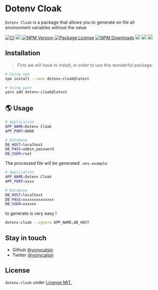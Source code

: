 # Dotenv Cloak

`Dotenv Cloak` is a package that allows you to generate on file all environment variables without the value

[![CI](https://github.com/yonycalsin/dotenv-cloak/actions/workflows/integration.yml/badge.svg)](https://github.com/yonycalsin/dotenv-cloak/actions/workflows/integration.yml)
<a href="https://github.com/yonycalsin/dotenv-cloak"><img src="https://img.shields.io/spiget/stars/1000?color=brightgreen&label=Star&logo=github" /></a>
<a href="https://www.npmjs.com/dotenv-cloak" target="_blank">
<img src="https://img.shields.io/npm/v/dotenv-cloak" alt="NPM Version" /></a>
<a href="https://www.npmjs.com/dotenv-cloak" target="_blank">
<img src="https://img.shields.io/npm/l/dotenv-cloak" alt="Package License" /></a>
<a href="https://www.npmjs.com/dotenv-cloak" target="_blank">
<img src="https://img.shields.io/npm/dm/dotenv-cloak" alt="NPM Downloads" /></a>
<a href="https://github.com/yonycalsin/dotenv-cloak"><img src="https://img.shields.io/badge/Github%20Page-dotenv.cloak-yellow?style=flat-square&logo=github" /></a>
<a href="https://github.com/yonycalsin"><img src="https://img.shields.io/badge/Author-Yony%20Calsin-blueviolet?style=flat-square&logo=appveyor" /></a>
<a href="https://twitter.com/yonycalsin" target="_blank">
<img src="https://img.shields.io/twitter/follow/yonycalsin.svg?style=social&label=Follow"></a>

## Installation

> First we will have to install, in order to use this wonderful package.

```bash
# Using npm
npm install --save dotenv-cloak@latest

# Using yarn
yarn add dotenv-cloak@latest
```

## 🌎 Usage

```bash
# Application
APP_NAME=Dotenv Cloak
APP_PORT=8080

# Database
DB_HOST=localhost
DB_PASS=admin_password
DB_USER=root
```

The processed file will be generated `.env.example`

```bash
# Application
APP_NAME=Dotenv Cloak
APP_PORT=xxxx

# Database
DB_HOST=localhost
DB_PASS=xxxxxxxxxxxxxx
DB_USER=xxxxxx
```

to generate is very easy !

```bash
dotenv-cloak --ignore APP_NAME,DB_HOST
```

## Stay in touch

- Github [@yonycalsin](https://github.com/yonycalsin)
- Twitter [@yonycalsin](https://twitter.com/yonycalsin)

## License

`dotenv-cloak` under [License MIT.](LICENSE)
